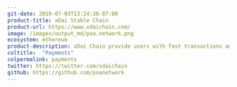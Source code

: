 ```yaml
---
git-date: 2019-07-03T13:24:38-07:00
product-title: xDai Stable Chain
product-url: https://www.xdaichain.com/
image: /images/output_md/poa.network.png
ecosystem: ethereum
product-description: xDai Chain provide users with fast transactions and low gas prices. xDai Stable Chain is Ethereum compatible, so data and assets can be transferred to the Ethereum providing backend safety and  opportunities to scale. [Interview with Igor Barinov, founder of POA Network](/xdai-chain).
coltitle:  "Payments"
colpermalink: payments
twitter: https://twitter.com/xdaichain
github: https://github.com/poanetwork
---
```

